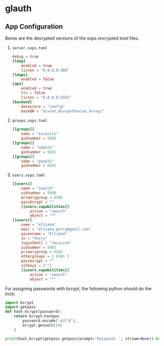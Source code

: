 # glauth

## App Configuration

Below are the decrypted versions of the sops encrypted toml files.

1. `server.sops.toml`
    ```toml
    debug = true
    [ldap]
        enabled = true
        listen = "0.0.0.0:389"
    [ldaps]
        enabled = false
    [api]
        enabled = true
        tls = false
        listen = "0.0.0.0:5555"
    [backend]
        datastore = "config"
        baseDN = "dc=int,dc=zynthovian,dc=xyz"
    ```

2. `groups.sops.toml`
    ```toml
    [[groups]]
        name = "svcaccts"
        gidnumber = 6500
    [[groups]]
        name = "admins"
        gidnumber = 6501
    [[groups]]
        name = "people"
        gidnumber = 6502
    ```

3. `users.sops.toml`
    ```toml
    [[users]]
        name = "search"
        uidnumber = 5000
        primarygroup = 6500
        passbcrypt = ""
        [[users.capabilities]]
            action = "search"
            object = "*"
    [[users]]
        name = "elliana"
        mail = "elliana.perry@gmail.com"
        givenname = "Elliana"
        sn = "Perry"
        loginShell = "/bin/zsh"
        uidnumber = 5001
        primarygroup = 6502
        othergroups = [ 6501 ]
        passbcrypt = ""
        sshkeys = [""]
        [[users.capabilities]]
            action = "search"
            object = "*"
    ```

For assigning passwords with bcrypt, the following python should do the trick:

```python
import bcrypt
import getpass
def hash_bcrypt(password):
    return bcrypt.hashpw(
        password.encode('utf-8'),
        bcrypt.gensalt(14)
    )

print(hash_bcrypt(getpass.getpass(prompt='Password: ', stream=None)).hex())
```